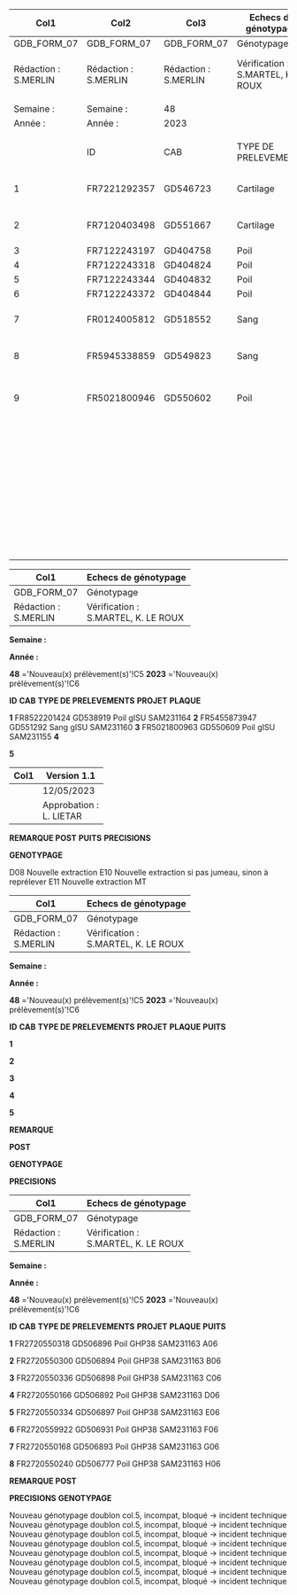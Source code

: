 |Col1|Col2|Col3|Echecs de génotypage|Col5|Col6|Col7|Version 1.1|Col9|
|---|---|---|---|---|---|---|---|---|
|GDB_FORM_07|GDB_FORM_07|GDB_FORM_07|Génotypage|Génotypage|Génotypage|Génotypage|12/05/2023|12/05/2023|
|Rédaction :<br>S.MERLIN|Rédaction :<br>S.MERLIN|Rédaction :<br>S.MERLIN|Vérification :<br>S.MARTEL, K. LE ROUX|Vérification :<br>S.MARTEL, K. LE ROUX|Vérification :<br>S.MARTEL, K. LE ROUX|Vérification :<br>S.MARTEL, K. LE ROUX|Approbation :<br>L. LIETAR|Approbation :<br>L. LIETAR|
||||||||||
|Semaine :|Semaine :|48|||||||
|Année :|Année :|2023|||||||
||||||||||
||ID|CAB|TYPE DE PRELEVEMENTS|PROJET|PLAQUE|PUITS|REMARQUE POST<br>GENOTYPAGE|PRECISIONS|
|1|FR7221292357|GD546723|Cartilage|ORIGEN+|SAM231170|E02|Nouveau pvt|pas de réextraction possible|
|2|FR7120403498|GD551667|Cartilage|gISU|SAM231170|E05|Nouveau pvt|pas de réextraction possible|
|3|FR7122243197|GD404758|Poil|GDScan38|SAM231168|C12|Nouveau pvt|MT|
|4|FR7122243318|GD404824|Poil|GDScan38|SAM231168|D12|Nouveau pvt|MT|
|5|FR7122243344|GD404832|Poil|GDScan38|SAM231168|E12|Nouveau pvt|MT|
|6|FR7122243372|GD404844|Poil|GDScan38|SAM231168|F12|Nouveau pvt|MT|
|7|FR0124005812|GD518552|Sang|gISU|SAM231166|D07|Nouveau pvt autre que sang||
|8|FR5945338859|GD549823|Sang|gISU|SAM231166|E07|Nouveau pvt autre que sang||
|9|FR5021800946|GD550602|Poil|gISU|SAM231156|F03|Nouveau pvt|MT, sale et une seule extraction possible|
||||||||||
||||||||||
||||||||||
||||||||||
||||||||||
||||||||||
||||||||||
||||||||||
||||||||||
||||||||||
||||||||||
||||||||||
||||||||||
||||||||||
||||||||||
||||||||||
||||||||||
||||||||||
||||||||||
||||||||||
||||||||||
||||||||||
||||||||||
||||||||||
||||||||||
||||||||||
||||||||||
||||||||||
||||||||||
||||||||||
||||||||||
||||||||||
||||||||||
||||||||||
||||||||||
||||||||||
||||||||||
|||||||||1/1|

|Col1|Echecs de génotypage|
|---|---|
|GDB_FORM_07|Génotypage|
|Rédaction :<br>S.MERLIN|Vérification :<br>S.MARTEL, K. LE ROUX|


**Semaine :**

**Année :**


**48** ='Nouveau(x) prélèvement(s)'!C5
**2023** ='Nouveau(x) prélèvement(s)'!C6


**ID** **CAB** **TYPE DE PRELEVEMENTS** **PROJET** **PLAQUE**

**1** FR8522201424 GD538919 Poil gISU SAM231164
**2** FR5455873947 GD551292 Sang gISU SAM231160
**3** FR5021800963 GD550609 Poil gISU SAM231155
**4**

**5**

|Col1|Version 1.1|
|---|---|
||12/05/2023|
||Approbation :<br>L. LIETAR|


**REMARQUE POST**
**PUITS** **PRECISIONS**

**GENOTYPAGE**

D08 Nouvelle extraction
E10 Nouvelle extraction si pas jumeau, sinon à reprélever
E11 Nouvelle extraction MT

|Col1|Echecs de génotypage|
|---|---|
|GDB_FORM_07|Génotypage|
|Rédaction :<br>S.MERLIN|Vérification :<br>S.MARTEL, K. LE ROUX|


**Semaine :**

**Année :**


**48** ='Nouveau(x) prélèvement(s)'!C5
**2023** ='Nouveau(x) prélèvement(s)'!C6


**ID** **CAB** **TYPE DE PRELEVEMENTS** **PROJET** **PLAQUE** **PUITS**


**1**

**2**

**3**

**4**

**5**

**REMARQUE**


**POST**

**GENOTYPAGE**


**PRECISIONS**

|Col1|Echecs de génotypage|
|---|---|
|GDB_FORM_07|Génotypage|
|Rédaction :<br>S.MERLIN|Vérification :<br>S.MARTEL, K. LE ROUX|


**Semaine :**

**Année :**


**48** ='Nouveau(x) prélèvement(s)'!C5
**2023** ='Nouveau(x) prélèvement(s)'!C6


**ID** **CAB** **TYPE DE PRELEVEMENTS** **PROJET** **PLAQUE** **PUITS**

**1** FR2720550318 GD506896 Poil GHP38 SAM231163 A06

**2** FR2720550300 GD506894 Poil GHP38 SAM231163 B06

**3** FR2720550336 GD506898 Poil GHP38 SAM231163 C06

**4** FR2720550166 GD506892 Poil GHP38 SAM231163 D06

**5** FR2720550334 GD506897 Poil GHP38 SAM231163 E06

**6** FR2720559922 GD506931 Poil GHP38 SAM231163 F06

**7** FR2720550168 GD506893 Poil GHP38 SAM231163 G06

**8** FR2720550240 GD506777 Poil GHP38 SAM231163 H06

**REMARQUE POST**

**PRECISIONS**
**GENOTYPAGE**

Nouveau génotypage doublon col.5, incompat, bloqué -> incident technique
Nouveau génotypage doublon col.5, incompat, bloqué -> incident technique
Nouveau génotypage doublon col.5, incompat, bloqué -> incident technique
Nouveau génotypage doublon col.5, incompat, bloqué -> incident technique
Nouveau génotypage doublon col.5, incompat, bloqué -> incident technique
Nouveau génotypage doublon col.5, incompat, bloqué -> incident technique
Nouveau génotypage doublon col.5, incompat, bloqué -> incident technique
Nouveau génotypage doublon col.5, incompat, bloqué -> incident technique


